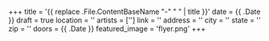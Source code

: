 +++
title = '{{ replace .File.ContentBaseName "-" " " | title }}'
date = {{ .Date }}
draft = true
location = ''
artists = ['']
link = ''
address = ''
city = ''
state = ''
zip = ''
doors = {{ .Date }}
featured_image = 'flyer.png'
+++
